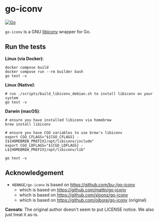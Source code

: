 # go-iconv

[![Go](https://github.com/HENNGE/go-iconv/actions/workflows/go.yml/badge.svg)](https://github.com/HENNGE/go-iconv/actions/workflows/go.yml)

`go-iconv` is a GNU [libiconv](https://www.gnu.org/software/libiconv/) wrapper for Go.

## Run the tests

**Linux (via Docker)**:
```console
docker compose build
docker compose run --rm builder bash
go test -v
```

**Linux (Native)**:
```console
# run ./scripts/build_libiconv_debian.sh to install libiconv on your system
go test -v
```

**Darwin (macOS)**:
```console
# ensure you have installed libiconv via homebrew
brew install libiconv

# ensure you have CGO variables to use brew's libiconv
export CGO_CFLAGS="${CGO_CFLAGS} -I${HOMEBREW_PREFIX}/opt/libiconv/include"
export CGO_LDFLAGS="${CGO_LDFLAGS} -L${HOMEBREW_PREFIX}/opt/libiconv/lib"

go test -v
```

## Acknowledgement

- `HENNGE/go-iconv` is based on https://github.com/bu-/go-iconv
  - which is based on https://github.com/mattn/go-iconv
  - which is based on https://github.com/sloonz/go-iconv
  - which is based on https://github.com/oibore/go-iconv (original)

**Caveats**: The original author doesn't seem to put LICENSE notice. We also just treat it as-is.
